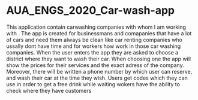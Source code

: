 # AUA_ENGS_2020_Car-wash-app
This application contain carwashing companies with whom I am working with . 
The app is created for businessmans and comapanies that have a lot of cars and need them always be clean like car renting companies who ussally dont have time and for workers how work in those car washing companies. 
When the user enters the app they are asked to choose a district where they want to wash their car. 
When choosing one the app will show the prices for their services and the exact adress of the company.
Moreover, there will be written a phone number by which user can reserve, and wash their car at the time they wish.
Users get codes which they can use in order to get a free drink while waiting
wokers have the ability to check where they have customers 
